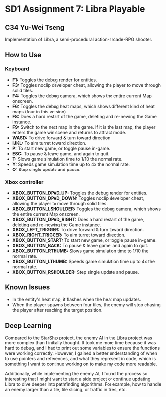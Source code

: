 # SD1 Assignment 7: Libra Playable

## C34 Yu-Wei Tseng

Implementation of Libra, a semi-procedural action-arcade-RPG shooter.

## How to Use

### Keyboard

- **F1:** Toggles the debug render for entities.
- **F3:** Toggles noclip developer cheat, allowing the player to move through solid tiles.
- **F4:** Toggles the debug camera, which shows the entire current Map onscreen.
- **F6:** Toggles the debug heat maps, which shows different kind of heat maps (four in this version).
- **F8:** Does a hard restart of the game, deleting and re-newing the Game instance.
- **F9:** Switch to the next map in the game. If it is the last map, the player enters the game win scene and returns to attract mode.
- **WASD:** To drive forward & turn toward direction.
- **IJKL:** To aim turret toward direction.
- **P:** To start new game, or toggle pause in-game.
- **ESC:** To pause & leave game, and again to quit.
- **T:** Slows game simulation time to 1/10 the normal rate.
- **Y:** Speeds game simulation time up to 4x the normal rate.
- **O:** Step single update and pause.

### Xbox controller

- **XBOX_BUTTON_DPAD_UP:** Toggles the debug render for entities.
- **XBOX_BUTTON_DPAD_DOWN:** Toggles noclip developer cheat, allowing the player to move through solid tiles.
- **XBOX_BUTTON_LSHOULDER:** Toggles the debug camera, which shows the entire current Map onscreen.
- **XBOX_BUTTON_DPAD_RIGHT:** Does a hard restart of the game, deleting and re-newing the Game instance.
- **XBOX_LEFT_TRIGGER:** To drive forward & turn toward direction.
- **XBOX_RIGHT_TRIGGER:** To aim turret toward direction.
- **XBOX_BUTTON_START:** To start new game, or toggle pause in-game.
- **XBOX_BUTTON_BACK:** To pause & leave game, and again to quit.
- **XBOX_BUTTON_RTHUMB:** Slows game simulation time to 1/10 the normal rate.
- **XBOX_BUTTON_LTHUMB:** Speeds game simulation time up to 4x the normal rate.
- **XBOX_BUTTON_RSHOULDER:** Step single update and pause.

## Known Issues

- In the entity's heat map, it flashes when the heat map updates.
- When the player spawns between four tiles, the enemy will stop chasing the player after reaching the target position.

## Deep Learning

Compared to the StarShip project, the enemy AI in the Libra project was more complex than I initially thought. 
It took me more time because it was hard to debug, and I had to print out some variables to ensure the functions were working correctly. 
However, I gained a better understanding of when to use pointers and references, and what they represent in code, which is something I want to continue working on to make my code more readable.

Additionally, while implementing the enemy AI, I found the process so interesting that I might want to start a side project or continue updating Libra to dive deeper into pathfinding algorithms. 
For example, how to handle an enemy larger than a tile, tile slicing, or traffic in tiles, etc.


